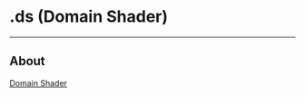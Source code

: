 # .ds (Domain Shader)

___

## About

[Domain Shader](https://learn.microsoft.com/en-us/windows/uwp/graphics-concepts/domain-shader-stage--ds-)